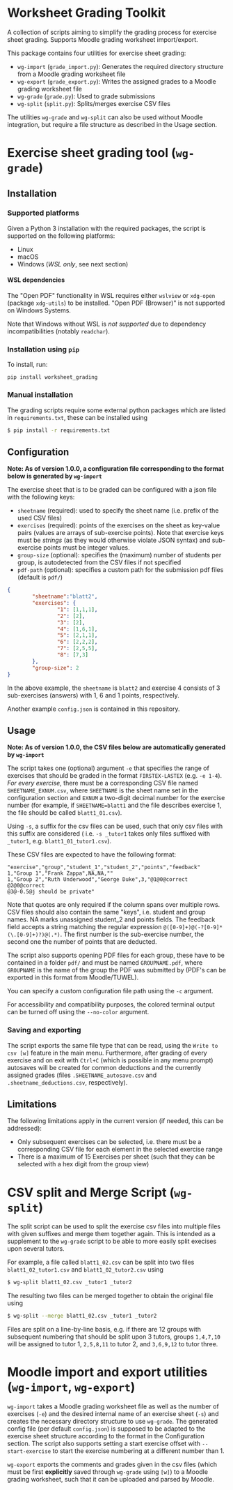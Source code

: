 # Worksheet Grading Toolkit

A collection of scripts aiming to simplify the grading process for exercise
sheet grading. Supports Moodle grading worksheet import/export. 

This package contains four utilities for exercise sheet grading:
- `wg-import` (`grade_import.py`): Generates the required directory structure from a Moodle grading worksheet file
- `wg-export` (`grade_export.py`): Writes the assigned grades to a Moodle grading worksheet file
- `wg-grade` (`grade.py`): Used to grade submissions
- `wg-split` (`split.py`): Splits/merges exercise CSV files

The utilities `wg-grade` and `wg-split` can also be used without Moodle
integration, but require a file structure as described in the Usage section.

# Exercise sheet grading tool (`wg-grade`)

## Installation

### Supported platforms

Given a Python 3 installation with the required packages, the script is
supported on the following platforms:

- Linux
- macOS
- Windows (_WSL only_, see next section)

#### WSL dependencies

The "Open PDF" functionality in WSL requires either `wslview` or `xdg-open`
(package `xdg-utils`) to be installed. "Open PDF (Browser)" is not supported on
Windows Systems.

Note that Windows without WSL is _not supported_ due to dependency
incompatibilities (notably `readchar`). 

### Installation using `pip`

To install, run:

```
pip install worksheet_grading
```

### Manual installation

The grading scripts require some external python packages which are listed in `requirements.txt`, these
can be installed using

```bash
$ pip install -r requirements.txt
```

## Configuration

**Note: As of version 1.0.0, a configuration file corresponding to the format below is generated by `wg-import`**

The exercise sheet that is to be graded can be configured with a json file with the following keys:
- `sheetname` (required): used to specify the sheet name (i.e. prefix of the used CSV files)
- `exercises` (required): points of the exercises on the sheet as key-value pairs (values are arrays of sub-exercise points). Note that exercise keys must be _strings_ (as they would otherwise violate JSON syntax) and sub-exercise points must be integer values.
- `group-size` (optional): specifies the (maximum) number of students per group, is autodetected from the CSV files if not specified
- `pdf-path` (optional): specifies a custom path for the submission pdf files (default is `pdf/`)

```json
{
        "sheetname":"blatt2",
        "exercises": {
                "1": [1,1,1],
                "2": [2],
                "3": [2],
                "4": [1,6,1],
                "5": [2,1,1],
                "6": [2,2,2],
                "7": [2,5,5],
                "8": [7,3]
        },
        "group-size": 2
}
```

In the above example, the `sheetname` is `blatt2` and exercise 4 consists of 3 sub-exercises (answers) with 1, 6 and 1
points, respectively.

Another example `config.json` is contained in this repository.

## Usage

**Note: As of version 1.0.0, the CSV files below are automatically generated by `wg-import`**

The script takes one (optional) argument `-e` that specifies the range of
exercises that should be graded in the format `FIRSTEX-LASTEX` (e.g. `-e
1-4`). *For every exercise*, there must be a corresponding CSV file named
`SHEETNAME_EXNUM.csv`, where `SHEETNAME` is the sheet name set in the
configuration section and `EXNUM` a two-digit decimal number for the exercise
number (for example, if `SHEETNAME=blatt1` and the file describes exercise 1,
the file should be called `blatt1_01.csv`).

Using `-s`, a suffix for the csv files can be used, such that only csv files with this suffix are considered (
i.e. `-s _tutor1` takes only files suffixed with `_tutor1`, e.g. `blatt1_01_tutor1.csv`).

These CSV files are expected to have the following format:

```csv
"exercise","group","student_1","student_2","points","feedback"
1,"Group 1","Frank Zappa",NA,NA,""
1,"Group 2","Ruth Underwood","George Duke",3,"@1@0@correct
@2@0@correct
@3@-0.5@j should be private"
```

Note that quotes are only required if the column spans over multiple rows.
CSV files should also contain the same "keys", i.e. student and group names.
NA marks unassigned student_2 and points fields. The feedback field accepts 
a string matching the regular expression `@([0-9]+)@(-?[0-9]*(\.[0-9]+)?)@(.*)`.
The first number is the sub-exercise number, the second one the number of points that are deducted. 

The script also supports opening PDF files for each group, these have to be contained in
a folder `pdf/` and must be named `GROUPNAME.pdf`, where `GROUPNAME` is the name of
the group the PDF was submitted by (PDF's can be exported in this format from Moodle/TUWEL).

You can specify a custom configuration file path using the `-c` argument.

For accessibility and compatibility purposes, the colored terminal output can be turned off using
the `--no-color` argument.

### Saving and exporting

The script exports the same file type that can be read, using the `Write to csv [w]` feature in
the main menu. Furthermore, after grading of every exercise and on exit with `Ctrl+C` (which is
possible in any menu prompt) autosaves will be created for common deductions and the currently
assigned grades (files `.SHEETNAME_autosave.csv` and `.sheetname_deductions.csv`, respectively).

## Limitations

The following limitations apply in the current version (if needed, this can be addressed):

- Only subsequent exercises can be selected, i.e. there must be a
corresponding CSV file for each element in the selected exercise range
- There is a maximum of 15 Exercises per sheet (such that they can be selected with a hex digit from the group view)

# CSV split and Merge Script (`wg-split`)

The split script can be used to split the exercise csv files into multiple files with given suffixes and merge them
together again. This is intended as a supplement to the `wg-grade` script to be able to more easily split execises upon
several tutors.

For example, a file called `blatt1_02.csv` can be split into two files `blatt1_02_tutor1.csv` and `blatt1_02_tutor2.csv`
using

```bash
$ wg-split blatt1_02.csv _tutor1 _tutor2
```

The resulting two files can be merged together to obtain the original file using

```bash
$ wg-split --merge blatt1_02.csv _tutor1 _tutor2
```

Files are split on a line-by-line basis, e.g. if there are 12 groups with subsequent numbering that should be split upon
3 tutors, groups `1,4,7,10` will be assigned to tutor 1, `2,5,8,11` to tutor 2, and `3,6,9,12` to tutor three.

# Moodle import and export utilities (`wg-import`, `wg-export`)

`wg-import` takes a Moodle grading worksheet file as well as the number of
exercises (`-e`) and the desired internal name of an exercise sheet (`-s`) and creates the
necessary directory structure to use `wg-grade`. The generated config file
(per default `config.json`) is supposed to be adapted to the exercise sheet structure
according to the format in the Configuration section. The script also supports setting a start exercise offset with `--start-exercise` to start the exercise numbering at a different number than 1.

`wg-export` exports the comments and grades given in the csv files (which must be first
**explicitly** saved through `wg-grade` using `[w]`) to a Moodle grading
worksheet, such that it can be uploaded and parsed by Moodle. 
